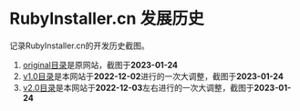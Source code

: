 # RubyInstaller.cn 发展历史

记录RubyInstaller.cn的开发历史截图。

1. [original目录](./original/)是原网站，截图于**2023-01-24**
2. [v1.0目录](./v1.0)是本网站于**2022-12-02**进行的一次大调整，截图于**2023-01-24**
3. [v2.0目录](./v2.0)是本网站于**2022-12-03**左右进行的一次大调整，截图于**2023-01-24**
